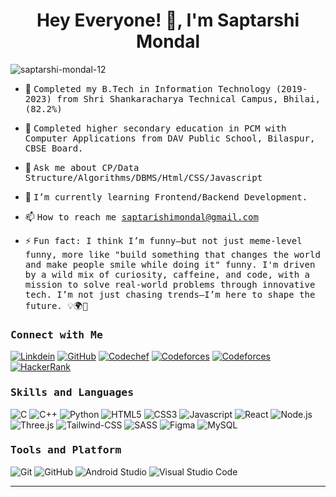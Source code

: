 <h1 align="center">Hey Everyone! 👋, I'm Saptarshi Mondal</h1>

<p align="left"> <img src="https://komarev.com/ghpvc/?username=saptarshi-mondal-12&label=Profile%20views&color=0e75b6&style=flat" alt="saptarshi-mondal-12
" /> </p>

- 👷 <samp>Completed my B.Tech in Information Technology (2019-2023) from Shri Shankaracharya Technical Campus, Bhilai, (82.2%)
- 🔭 <samp>Completed higher secondary education in PCM with Computer Applications from DAV Public School, Bilaspur, CBSE Board.
- 💬 <samp>Ask me about CP/Data Structure/Algorithms/DBMS/Html/CSS/Javascript
- 🌱 <samp>I’m currently learning Frontend/Backend Development.
- 📫 <samp>How to reach me saptarishimondal@gmail.com
  
- ⚡ <samp>Fun fact: I think I’m funny—but not just meme-level funny, more like "build something that changes the world and make people smile while doing it" funny. I'm driven by a wild mix of curiosity, caffeine, and code, with a mission to solve real-world problems through innovative tech. I’m not just chasing trends—I’m here to shape the future. 💡🌍🚀



<h3><b><samp>Connect with Me</samp></b></h3>

[![Linkdein](https://img.shields.io/badge/LinkedIn-0077B5?style=for-the-badge&logo=linkedin&logoColor=white)](https://www.linkedin.com/in/saptarshi-mondal-8859791a9/)
[![GitHub](https://img.shields.io/badge/-GitHub-181717?style=for-the-badge&logo=GitHub&logoColor=white)](https://github.com/saptarshi-mondal-12)
[![Codechef](https://img.shields.io/badge/-CodeChef-5B4638?style=for-the-badge&logo=CodeChef&logoColor=white)](https://www.codechef.com/users/saptarshi_12)
[![Codeforces](https://img.shields.io/badge/-Codeforces-1F8ACB?style=for-the-badge&logo=Codeforces&logoColor=white)](https://codeforces.com/profile/saptarishimondal) 
[![Codeforces](https://img.shields.io/badge/-Leetcode-000000?style=for-the-badge&logo=Leetcode&logoColor=white)](https://leetcode.com/u/saptarishimondal/) 
[![HackerRank](https://img.shields.io/badge/-Hackerrank-2EC866?style=for-the-badge&logo=HackerRank&logoColor=white)](https://www.hackerrank.com/profile/saptarishimondal)

<h3><b><samp>Skills and Languages</samp></b></h3>

![C](https://img.shields.io/badge/C-27338e?style=for-the-badge&logo=c&logoColor=white)
![C++](https://img.shields.io/badge/C++-00599C?style=for-the-badge&logo=c%2B%2B&logoColor=white)
![Python](https://img.shields.io/badge/Python-3776AB?style=for-the-badge&logo=Python&logoColor=white)
![HTML5](https://img.shields.io/badge/HTML5-E34F26?style=for-the-badge&logo=HTML5&logoColor=white)
![CSS3](https://img.shields.io/badge/CSS3-1572B6?style=for-the-badge&logo=CSS3&logoColor=white)
![Javascript](https://img.shields.io/badge/JavaScript-F7DF1E?style=for-the-badge&logo=javascript&logoColor=black)
![React](https://img.shields.io/badge/React-20232A?style=for-the-badge&logo=react&logoColor=61DAFB)
![Node.js](https://img.shields.io/badge/Node.js-339933?style=for-the-badge&logo=Node.js&logoColor=white)
![Three.js](https://img.shields.io/badge/Three.js-000000?style=for-the-badge&logo=Three.js&logoColor=white)
![Tailwind-CSS](https://img.shields.io/badge/Tailwind_CSS-06B6D4?style=for-the-badge&logo=Tailwind-CSS&logoColor=white)
![SASS](https://img.shields.io/badge/SASS-CC6699?style=for-the-badge&logo=SASS&logoColor=white)
![Figma](https://img.shields.io/badge/Figma-F24E1E?style=for-the-badge&logo=Figma&logoColor=white)
![MySQL](https://img.shields.io/badge/MySQL-4479A1?style=for-the-badge&logo=MySQL&logoColor=white)


<h3><b><samp>Tools and Platform</samp></b></h3>

![Git](https://img.shields.io/badge/Git-999999?style=for-the-badge&logo=Git&logoColor=red)
![GitHub](https://img.shields.io/badge/GitHub-181717?style=for-the-badge&logo=github)
![Android Studio](https://img.shields.io/badge/Android_Studio-3DDC84?style=for-the-badge&logo=Android-Studio&logoColor=ffffff)
![Visual Studio Code](https://img.shields.io/badge/Visual_Studio_Code-007ACC?style=for-the-badge&logo=Visual-Studio-Code&logoColor=white)

<hr>  
